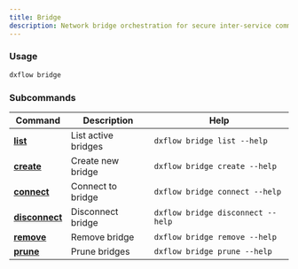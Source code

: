 ```yaml
---
title: Bridge 
description: Network bridge orchestration for secure inter-service communication
---
```


### Usage

```bash [Terminal]
dxflow bridge
```

### Subcommands

| Command | Description | Help |
|---------|-------------|------|
| [**list**](/docs/cli/bridge/list) | List active bridges | `dxflow bridge list --help` |
| [**create**](/docs/cli/bridge/create) | Create new bridge | `dxflow bridge create --help` |
| [**connect**](/docs/cli/bridge/connect) | Connect to bridge | `dxflow bridge connect --help` |
| [**disconnect**](/docs/cli/bridge/disconnect) | Disconnect bridge | `dxflow bridge disconnect --help` |
| [**remove**](/docs/cli/bridge/remove) | Remove bridge | `dxflow bridge remove --help` |
| [**prune**](/docs/cli/bridge/prune) | Prune bridges | `dxflow bridge prune --help` |

